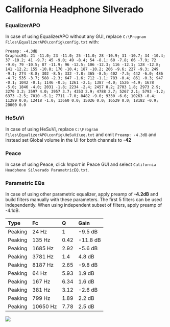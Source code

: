 # California Headphone Silverado

### EqualizerAPO
In case of using EqualizerAPO without any GUI, replace `C:\Program Files\EqualizerAPO\config\config.txt`
with:
```
Preamp: -4.3dB
GraphicEQ: 21 -11.0; 23 -11.0; 25 -11.0; 28 -10.9; 31 -10.7; 34 -10.4; 37 -10.2; 41 -9.7; 45 -9.0; 49 -8.4; 54 -8.1; 60 -7.8; 66 -7.9; 72 -9.0; 79 -10.5; 87 -11.9; 96 -12.5; 106 -12.3; 116 -12.1; 128 -12.8; 141 -12.2; 155 -10.8; 170 -10.4; 187 -10.2; 206 -9.6; 227 -9.3; 249 -9.1; 274 -8.8; 302 -8.5; 332 -7.8; 365 -8.5; 402 -7.5; 442 -6.0; 486 -4.7; 535 -3.7; 588 -2.3; 647 -1.6; 712 -1.1; 783 -0.4; 861 -0.3; 947 -0.1; 1042 -0.1; 1146 -0.5; 1261 -2.1; 1387 -4.0; 1526 -4.9; 1678 -5.0; 1846 -4.0; 2031 -1.8; 2234 -2.4; 2457 0.2; 2703 1.8; 2973 2.9; 3270 3.2; 3597 4.0; 3957 3.7; 4353 2.9; 4788 2.7; 5267 2.1; 5793 -1.2; 6373 -2.5; 7010 -5.1; 7711 -7.0; 8482 -9.0; 9330 -6.6; 10263 -0.4; 11289 0.0; 12418 -1.0; 13660 0.0; 15026 0.0; 16529 0.0; 18182 -0.9; 20000 0.0
```

### HeSuVi
In case of using HeSuVi, replace `C:\Program Files\EqualizerAPO\config\HeSuVi\eq.txt` and omit `Preamp:
-4.3dB` and instead set Global volume in the UI for both channels to **-42**

### Peace
In case of using Peace, click *Import* in Peace GUI and select `California Headphone Silverado ParametricEQ.txt`.

### Parametric EQs
In case of using other parametric equalizer, apply preamp of **-4.2dB** and build filters manually
with these parameters. The first 5 filters can be used independently.
When using independent subset of filters, apply preamp of -4.1dB.

| Type    | Fc       |    Q | Gain     |
|:--------|:---------|:-----|:---------|
| Peaking | 24 Hz    | 1    | -9.5 dB  |
| Peaking | 135 Hz   | 0.42 | -11.8 dB |
| Peaking | 1685 Hz  | 2.92 | -5.6 dB  |
| Peaking | 3781 Hz  | 1.4  | 4.8 dB   |
| Peaking | 8187 Hz  | 2.65 | -9.8 dB  |
| Peaking | 64 Hz    | 5.93 | 1.9 dB   |
| Peaking | 167 Hz   | 6.34 | 1.6 dB   |
| Peaking | 381 Hz   | 3.12 | -2.6 dB  |
| Peaking | 799 Hz   | 1.89 | 2.2 dB   |
| Peaking | 10650 Hz | 7.78 | 2.5 dB   |

![](https://raw.githubusercontent.com/jaakkopasanen/AutoEq/master/results/innerfidelity/sbaf-serious/California%20Headphone%20Silverado/California%20Headphone%20Silverado.png)